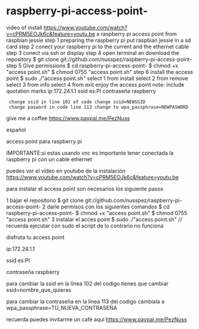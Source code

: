 # raspberry-pi-access-point-
video of install https://www.youtube.com/watch?v=cPRM5EOJk6c&feature=youtu.be
a raspberry pi access point from raspbian jessie 
step 1 preparing the raspberry pi
put raspbian jessie in a sd card 
step 2 conect your raspberry pi to the current and the ethernet cable 
step 3 conect via ssh or display
step 4 open terminal an download the repository
$ git clone git://github.com/nusspez/raspberry-pi-access-point-
step 5 Give permissions
$ cd raspberry-pi-access-point-
$ chmod +x "access point.sh" 
$ chmod 0755 "access point.sh"
step 6 install the access point
$ sudo ./"access point.sh"
select 1 from install 
select 2 from remove
select 3 from info
select 4 from exit
enjoy the access point
note: include quotation marks
      ip:172.24.1.1
      ssid es:PI
      contraseña raspberry
      
     change ssid in line 102 of code change ssid=NEWSSID
     change pasword in code line 113 change to wpa_passphrase=NEWPASWORD

give me a coffee https://www.paypal.me/PezNuss

español

access point para raspberry pi

IMPORTANTE:si estas usando vnc es importante  tener conectada la raspberry pi con un cable ethernet 

puedes ver el video en youtube de la instalación https://www.youtube.com/watch?v=cPRM5EOJk6c&feature=youtu.be

para instalar el access point son necesarios los siguiente pasos

1 bajar el repositorio
$ git clone git://github.com/nusspez/raspberry-pi-access-point-
2 darle permisos con los siguientes comandos
$ cd raspberry-pi-access-point-
$ chmod +x "access point.sh" 
$ chmod 0755 "access point.sh"
3 instalar el acces point
$ sudo ./"access point.sh"   //  recuerda ejecutar con sudo el script de lo contrario no funciona 

disfruta tu access point

ip:172.24.1.1

ssid es:PI

contraseña raspberry

para cambiar la ssid en la línea 102 del codigo tienes que cambiar ssid=nombre_que_quieras

para cambiar la contraseña en la linea 113 del codigo cámbiala a wpa_passphrase=TU_NUEVA_CONTRASEÑA

recuerda puedes invitarme un café aquí https://www.paypal.me/PezNuss
